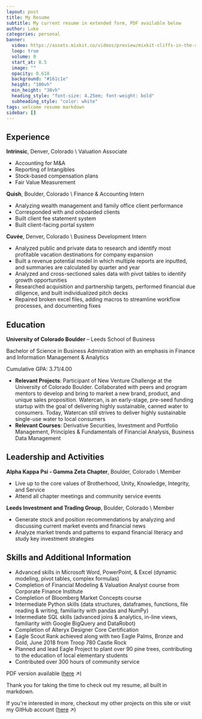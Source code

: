 ```yaml
---
layout: post
title: My Resume
subtitle: My current resume in extended form, PDF available below
author: Luke
categories: personal
banner:
  video: https://assets.mixkit.co/videos/preview/mixkit-cliffs-in-the-sea-aerial-shot-1952-large.mp4
  loop: true
  volume: 0
  start_at: 8.5
  image: ""
  opacity: 0.618
  background: "#161c1e"
  height: "100vh"
  min_height: "38vh"
  heading_style: "font-size: 4.25em; font-weight: bold"
  subheading_style: "color: white"
tags: welcome resume markdown
sidebar: []
---
```


## Experience

**Intrinsic**, Denver, Colorado \ Valuation Associate

- Accounting for M&A
- Reporting of Intangibles
- Stock-based compensation plans 
- Fair Value Measurement

**Quish**, Boulder, Colorado \ Finance & Accounting Intern

- Analyzing wealth management and family office client performance
- Corresponded with and onboarded clients
- Built client fee statement system
- Built client-facing portal system 


**Cuvée**, Denver, Colorado \ Business Development Intern

- Analyzed public and private data to research and identify most profitable vacation destinations for company expansion
- Built a revenue potential model in which multiple reports are inputted, and summaries are calculated by quarter and year
- Analyzed and cross-sectioned sales data with pivot tables to identify growth opportunities
- Researched acquisition and partnership targets, performed financial due diligence, and built individualized pitch decks
- Repaired broken excel files, adding macros to streamline workflow processes, and documenting fixes

## Education

**University of Colorado Boulder** – Leeds School of Business

Bachelor of Science in Business Administration with an emphasis in Finance and Information Management & Analytics

Cumulative GPA: 3.71/4.00

- **Relevant Projects**: Participant of New Venture Challenge at the University of Colorado Boulder. Collaborated with peers and program mentors to develop and bring to market a new brand, product, and unique sales proposition. Watercan, is an early-stage, pre-seed funding startup with the goal of delivering highly sustainable, canned water to consumers. Today, Watercan still strives to deliver highly sustainable single-use water to local consumers
- **Relevant Courses**: Derivative Securities, Investment and Portfolio Management, Principles & Fundamentals of Financial Analysis, Business Data Management

## Leadership and Activities

**Alpha Kappa Psi - Gamma Zeta Chapter**, Boulder, Colorado \ Member

- Live up to the core values of Brotherhood, Unity, Knowledge, Integrity, and Service
- Attend all chapter meetings and community service events

**Leeds Investment and Trading Group**, Boulder, Colorado \ Member										  
- Generate stock and position recommendations by analyzing and discussing current market events and financial news
- Analyze market trends and patterns to expand financial literacy and study key investment strategies

## Skills and Additional Information

- Advanced skills in Microsoft Word, PowerPoint, & Excel (dynamic modeling, pivot tables, complex formulas)
- Completion of Financial Modeling & Valuation Analyst course from Corporate Finance Institute
- Completion of Bloomberg Market Concepts course
- Intermediate Python skills (data structures, dataframes, functions, file reading & writing, familiarity with pandas and NumPy)
- Intermediate SQL skills (advanced joins & analytics, in-line views, familiarity with Google BigQuery and DataRobot)
- Completion of Alteryx Designer Core Certification 
- Eagle Scout Rank achieved along with two Eagle Palms, Bronze and Gold, June 2018 from Troop 780 Castle Rock
- Planned and lead Eagle Project to plant over 90 pine trees, contributing to the education of local elementary students
- Contributed over 300 hours of community service

PDF version available ([here][PDF] ↗)

Thank you for taking the time to check out my resume, all built in markdown.

If you're interested in more, checkout my other projects on this site or visit my GitHub account ([here][github-account] ↗)

[github-account]: https://lukenelsn.github.io
[PDF]: https://lukenelsn.github.io/assets/Luke-Nelson-Resume.pdf